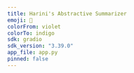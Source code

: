 ```yaml
---
title: Harini's Abstractive Summarizer
emoji: 📝
colorFrom: violet
colorTo: indigo
sdk: gradio
sdk_version: "3.39.0"
app_file: app.py
pinned: false
---
```


